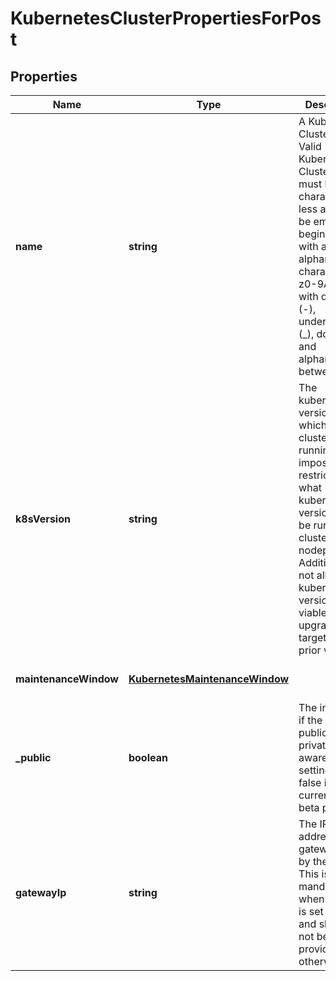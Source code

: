 # KubernetesClusterPropertiesForPost

## Properties
| Name | Type | Description | Notes |
| ------------ | ------------- | ------------- | ------------- |
| **name** | **string** | A Kubernetes Cluster Name. Valid Kubernetes Cluster name must be 63 characters or less and must be empty or begin and end with an alphanumeric character ([a-z0-9A-Z]) with dashes (-), underscores (_), dots (.), and alphanumerics between. | [default to undefined] |
| **k8sVersion** | **string** | The kubernetes version in which a cluster is running. This imposes restrictions on what kubernetes versions can be run in a cluster\'s nodepools. Additionally, not all kubernetes versions are viable upgrade targets for all prior versions. | [optional] [default to undefined] |
| **maintenanceWindow** | [**KubernetesMaintenanceWindow**](KubernetesMaintenanceWindow.md) |  | [optional] [default to undefined] |
| **_public** | **boolean** | The indicator if the cluster is public or private. Be aware that setting it to false is currently in beta phase. | [optional] [default to true] |
| **gatewayIp** | **string** | The IP address of the gateway used by the cluster. This is mandatory when `public` is set to `false` and should not be provided otherwise. | [optional] [default to undefined] |


